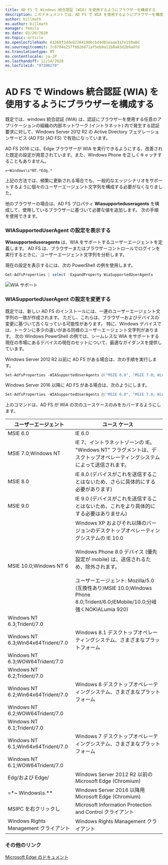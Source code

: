 ```yaml
---
title: AD FS で Windows 統合認証 (WIA) を使用するようにブラウザーを構成する
description: このドキュメントでは、AD FS で WIA を使用するようにブラウザーを構成する方法について説明します
author: billmath
ms.author: billmath
manager: femila
ms.date: 03/20/2020
ms.topic: article
ms.openlocfilehash: 61369f2dde82264190bcbd4d81eaae317e159a0d
ms.sourcegitcommit: 7c0794e257f602bd71af5eb9a11b8a03d2b9adfd
ms.translationtype: MT
ms.contentlocale: ja-JP
ms.lasthandoff: 12/14/2020
ms.locfileid: "97390270"
---
```

# <a name="configure-browsers-to-use-windows-integrated-authentication-wia-with-ad-fs"></a>AD FS で Windows 統合認証 (WIA) を使用するようにブラウザーを構成する

既定では、windows 統合認証 (WIA) は、認証にブラウザーを使用する任意のアプリケーションの組織の内部ネットワーク (イントラネット) 内で発生する認証要求に対して、Windows Server 2012 R2 の Active Directory フェデレーションサービス (AD FS) (AD FS) で有効になっています。

AD FS 2016 には、Edge ブラウザーが WIA を実行できるようにする、改善された既定の設定が用意されています。また、Windows Phone を正しくキャッチすることもありません。

```
=~Windows\s*NT.*Edg.*
```

上記の方法では、頻繁に更新される場合でも、一般的なエッジシナリオをサポートするように個々のユーザーエージェント文字列を構成する必要がなくなりました。

他のブラウザーの場合は、AD FS プロパティ **Wiasupporteduseragents** を構成して、使用しているブラウザーに基づいて必要な値を追加します。  次の手順を使用できます。

### <a name="view-wiasupporteduseragent-settings"></a>WIASupportedUserAgent の設定を表示する

**Wiasupporteduseragents** は、WIA をサポートするユーザーエージェントを定義します。 AD FS は、ブラウザーまたはブラウザーコントロールでログインを実行するときに、ユーザーエージェント文字列を分析します。

現在の設定を表示するには、次の PowerShell の例を使用します。

```powershell
Get-AdfsProperties | select -ExpandProperty WiaSupportedUserAgents
```

![WIA サポート](../operations/media/Configure-AD-FS-Browser-WIA/wiasupport.png)

### <a name="change-wiasupporteduseragent-settings"></a>WIASupportedUserAgent の設定を変更する
既定では、新しい AD FS のインストールには、一連のユーザーエージェント文字列の一致が作成されます。 ただし、これらは、ブラウザーおよびデバイスの変更に基づいて古くなっている可能性があります。 特に、Windows デバイスでは、トークンに多少の違いがある同様のユーザーエージェント文字列があります。 次の Windows PowerShell の例では、シームレスな WIA をサポートする現在の市場にあるデバイスの現在のセットについて、最適なガイダンスを提供しています。

Windows Server 2012 R2 以前に AD FS がある場合は、次の手順を実行します。

```powershell
Set-AdfsProperties -WIASupportedUserAgents @("MSIE 6.0", "MSIE 7.0; Windows NT", "MSIE 8.0", "MSIE 9.0", "MSIE 10.0; Windows NT 6", "Windows NT 6.3; Trident/7.0", "Windows NT 6.3; Win64; x64; Trident/7.0", "Windows NT 6.3; WOW64; Trident/7.0", "Windows NT 6.2; Trident/7.0", "Windows NT 6.2; Win64; x64; Trident/7.0", "Windows NT 6.2; WOW64; Trident/7.0", "Windows NT 6.1; Trident/7.0", "Windows NT 6.1; Win64; x64; Trident/7.0", "Windows NT 6.1; WOW64; Trident/7.0","Windows NT 10.0; WOW64; Trident/7.0","MSIPC", "Windows Rights Management Client", "Edg/","Edge/")
```

Windows Server 2016 以降に AD FS がある場合は、次のようにします。

```powershell
Set-AdfsProperties -WIASupportedUserAgents @("MSIE 6.0", "MSIE 7.0; Windows NT", "MSIE 8.0", "MSIE 9.0", "MSIE 10.0; Windows NT 6", "Windows NT 6.3; Trident/7.0", "Windows NT 6.3; Win64; x64; Trident/7.0", "Windows NT 6.3; WOW64; Trident/7.0", "Windows NT 6.2; Trident/7.0", "Windows NT 6.2; Win64; x64; Trident/7.0", "Windows NT 6.2; WOW64; Trident/7.0", "Windows NT 6.1; Trident/7.0", "Windows NT 6.1; Win64; x64; Trident/7.0", "Windows NT 6.1; WOW64; Trident/7.0","Windows NT 10.0; WOW64; Trident/7.0", "MSIPC", "Windows Rights Management Client", "=~Windows\s*NT.*Edg.*")
```

上のコマンドは、AD FS が WIA の次のユースケースのみをカバーするようにします。

|ユーザーエージェント|ユース ケース|
|-----|-----|
|MSIE 6.0|IE 6.0|
|MSIE 7.0;Windows NT|IE 7、イントラネットゾーンの IE。 "Windows NT" フラグメントは、デスクトップオペレーティングシステムによって送信されます。|
|MSIE 8.0|IE 8.0 (デバイスがこれを送信することはないため、さらに具体的にする必要があります)|
|MSIE 9.0|IE 9.0 (デバイスがこれを送信することはないため、これをより具体的にする必要はありません)|
|MSIE 10.0;Windows NT 6|Windows XP およびそれ以降のバージョンのデスクトップオペレーティングシステムの IE 10.0</br></br>Windows Phone 8.0 デバイス (優先設定が mobile) は、送信されるため、除外されます。</br></br>ユーザーエージェント: Mozilla/5.0 (互換性あり)MSIE 10.0;Windows Phone 8.0;Trident/6.0;IEMobile/10.0;分岐強くNOKIALumia 920)|
|Windows NT 6.3;Trident/7.0</br></br>Windows NT 6.3;Win64x64Trident/7.0</br></br>Windows NT 6.3;WOW64Trident/7.0| Windows 8.1 デスクトップオペレーティングシステム、さまざまなプラットフォーム|
|Windows NT 6.2;Trident/7.0</br></br>Windows NT 6.2;Win64x64Trident/7.0</br></br>Windows NT 6.2;WOW64Trident/7.0|Windows 8 デスクトップオペレーティングシステム、さまざまなプラットフォーム|
|Windows NT 6.1;Trident/7.0</br></br>Windows NT 6.1;Win64x64Trident/7.0</br></br>Windows NT 6.1;WOW64Trident/7.0|Windows 7 デスクトップオペレーティングシステム、さまざまなプラットフォーム|
|Edg/および Edge/| Windows Server 2012 R2 以前の Microsoft Edge (Chromium) |
|=*~ Windows\s.**| Windows Server 2016 以降用 Microsoft Edge (Chromium)|
|MSIPC を右クリックし| Microsoft Information Protection and Control クライアント|
|Windows Rights Management クライアント|Windows Rights Management クライアント|

### <a name="additional-links"></a>その他のリンク

[Microsoft Edge のドキュメント](/microsoft-edge/web-platform/user-agent-string)
